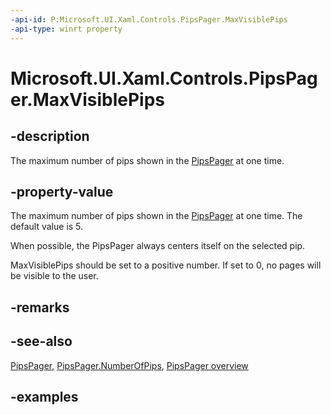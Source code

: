 ```yaml
---
-api-id: P:Microsoft.UI.Xaml.Controls.PipsPager.MaxVisiblePips
-api-type: winrt property
---
```


# Microsoft.UI.Xaml.Controls.PipsPager.MaxVisiblePips

<!--
public int MaxVisiblePips { get; set; }
-->

## -description

The maximum number of pips shown in the [PipsPager](pipspager.md) at one time.

## -property-value

The maximum number of pips shown in the [PipsPager](pipspager.md) at one time. The default value is 5.

When possible, the PipsPager always centers itself on the selected pip.

MaxVisiblePips should be set to a positive number. If set to 0, no pages will be visible to the user.

## -remarks

## -see-also

[PipsPager](pipspager.md), [PipsPager.NumberOfPips](pipspager_numberofpages.md), [PipsPager overview](/windows/apps/design/controls/pipspager)

## -examples
